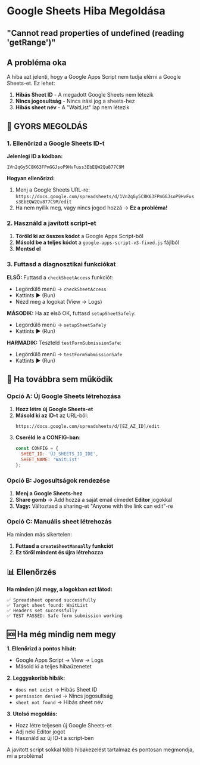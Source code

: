 # Google Sheets Hiba Megoldása
## "Cannot read properties of undefined (reading 'getRange')"

## A probléma oka
A hiba azt jelenti, hogy a Google Apps Script nem tudja elérni a Google Sheets-et. Ez lehet:

1. **Hibás Sheet ID** - A megadott Google Sheets nem létezik
2. **Nincs jogosultság** - Nincs írási jog a sheets-hez
3. **Hibás sheet név** - A "WaitList" lap nem létezik

## 🚨 GYORS MEGOLDÁS

### 1. Ellenőrizd a Google Sheets ID-t

**Jelenlegi ID a kódban:**
```
1Vn2qGy5C8K63FPmGGJsoP9HvFuss3EbEQW2Qu877C9M
```

**Hogyan ellenőrizd:**
1. Menj a Google Sheets URL-re:
   `https://docs.google.com/spreadsheets/d/1Vn2qGy5C8K63FPmGGJsoP9HvFuss3EbEQW2Qu877C9M/edit`
2. Ha nem nyílik meg, vagy nincs jogod hozzá → **Ez a probléma!**

### 2. Használd a javított script-et

1. **Töröld ki az összes kódot** a Google Apps Script-ből
2. **Másold be a teljes kódot** a `google-apps-script-v3-fixed.js` fájlból
3. **Mentsd el**

### 3. Futtasd a diagnosztikai funkciókat

**ELSŐ:** Futtasd a `checkSheetAccess` funkciót:
- Legördülő menü → `checkSheetAccess`
- Kattints ▶ (Run)
- Nézd meg a logokat (View → Logs)

**MÁSODIK:** Ha az első OK, futtasd `setupSheetSafely`:
- Legördülő menü → `setupSheetSafely`
- Kattints ▶ (Run)

**HARMADIK:** Teszteld `testFormSubmissionSafe`:
- Legördülő menü → `testFormSubmissionSafe`
- Kattints ▶ (Run)

## 🔧 Ha továbbra sem működik

### Opció A: Új Google Sheets létrehozása

1. **Hozz létre új Google Sheets-et**
2. **Másold ki az ID-t** az URL-ből:
   ```
   https://docs.google.com/spreadsheets/d/[EZ_AZ_ID]/edit
   ```
3. **Cseréld le a CONFIG-ban**:
   ```javascript
   const CONFIG = {
     SHEET_ID: 'ÚJ_SHEETS_ID_IDE',
     SHEET_NAME: 'WaitList'
   };
   ```

### Opció B: Jogosultságok rendezése

1. **Menj a Google Sheets-hez**
2. **Share gomb** → Add hozzá a saját email címedet **Editor** jogokkal
3. **Vagy:** Változtasd a sharing-et "Anyone with the link can edit"-re

### Opció C: Manuális sheet létrehozás

Ha minden más sikertelen:

1. **Futtasd a `createSheetManually` funkciót**
2. **Ez töröl mindent és újra létrehozza**

## 📊 Ellenőrzés

**Ha minden jól megy, a logokban ezt látod:**
```
✅ Spreadsheet opened successfully
✅ Target sheet found: WaitList
✅ Headers set successfully
✅ TEST PASSED: Safe form submission working
```

## 🆘 Ha még mindig nem megy

**1. Ellenőrizd a pontos hibát:**
- Google Apps Script → View → Logs
- Másold ki a teljes hibaüzenetet

**2. Leggyakoribb hibák:**
- `does not exist` → Hibás Sheet ID
- `permission denied` → Nincs jogosultság
- `sheet not found` → Hibás sheet név

**3. Utolsó megoldás:**
- Hozz létre teljesen új Google Sheets-et
- Adj neki Editor jogot
- Használd az új ID-t a script-ben

A javított script sokkal több hibakezelést tartalmaz és pontosan megmondja, mi a probléma!
